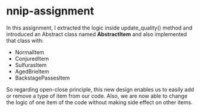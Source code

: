 # nnip-assignment
In this assignment, I extracted the logic inside update_quality() method and introduced an Abstract class named **AbstractItem**
and also implemented that class with:

- NormalItem
- ConjuredItem
- SulfurasItem
- AgedBrieItem
- BackstagePassesItem

So regarding open-close principle, this new design enables us to easily add or remove a type of item from our code.
Also, we are now able to change the logic of one item of the code without making side effect on other items.
